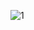 
![1](https://github.com/zengyufei/solon-demo-fenci/assets/13251679/8bd2348b-51f3-4859-8230-9920cbe60a90)